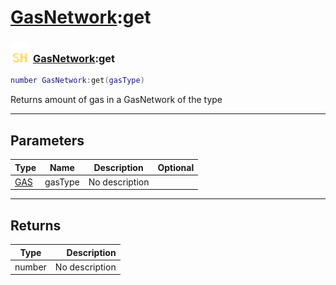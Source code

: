 # [GasNetwork](../gasnetwork/README.md):get

### <img src="../../.gitbook/assets/shared.png" width="32" height="32" /> [GasNetwork](../gasnetwork/README.md):get

```lua
number GasNetwork:get(gasType)
```

Returns amount of gas in a GasNetwork of the type<br>

-----------------
## Parameters

| Type   | Name | Description | Optional |
| ------ | ---- | ----------- | -------: |
| [GAS](../gas/README.md) | gasType | No description |   |

-----------------
## Returns

| Type   | Description |
| ------ | ----------: |
| number | No description |
